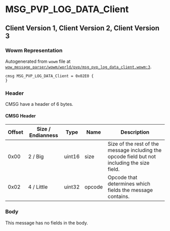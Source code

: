 # MSG_PVP_LOG_DATA_Client

## Client Version 1, Client Version 2, Client Version 3

### Wowm Representation

Autogenerated from `wowm` file at [`wow_message_parser/wowm/world/pvp/msg_pvp_log_data_client.wowm:3`](https://github.com/gtker/wow_messages/tree/main/wow_message_parser/wowm/world/pvp/msg_pvp_log_data_client.wowm#L3).
```rust,ignore
cmsg MSG_PVP_LOG_DATA_Client = 0x02E0 {
}
```
### Header

CMSG have a header of 6 bytes.

#### CMSG Header

| Offset | Size / Endianness | Type   | Name   | Description |
| ------ | ----------------- | ------ | ------ | ----------- |
| 0x00   | 2 / Big           | uint16 | size   | Size of the rest of the message including the opcode field but not including the size field.|
| 0x02   | 4 / Little        | uint32 | opcode | Opcode that determines which fields the message contains.|

### Body

This message has no fields in the body.

